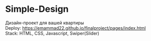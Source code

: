 # Simple-Design
Дизайн-проект для вашей квартиры <br>
Deploy: https://emammad22.github.io/finalproject/pages/index.html <br>
Stack: HTML, CSS, Javascript, Swiper(Slider)
